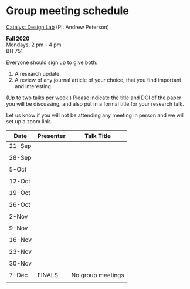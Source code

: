 # Group meeting schedule #
[Catalyst Design Lab](http://brown.edu/go/catalyst) (PI: Andrew Peterson)

**Fall 2020**  
Mondays, 2 pm - 4 pm  
BH 751

Everyone should sign up to give both:

1. A research update.
2. A review of any journal article of your choice, that you find important and interesting.

(Up to two talks per week.) Please indicate the title and DOI of the paper you will be discussing, and also put in a formal title for your research talk.

Let us know if you will not be attending any meeting in person and we will set up a zoom link.


|   Date     |   Presenter   |   Talk Title                                              |
| ---------- | ------------- | --------------------------------------------------------- |
| 21-Sep     |               |                                                           |
|            |               |                                                           |
| 28-Sep     |               |                                                           |
|            |               |                                                           |
| 5-Oct      |               |                                                           |
|            |               |                                                           |
| 12-Oct     |               |                                                           |
|            |               |                                                           |
| 19-Oct     |               |                                                           |
|            |               |                                                           |
| 26-Oct     |               |                                                           |
|            |               |                                                           |
| 2-Nov      |               |                                                           |
|            |               |                                                           |
| 9-Nov      |               |                                                           |
|            |               |                                                           |
| 16-Nov     |               |                                                           |
|            |               |                                                           |
| 23-Nov     |               |                                                           |
|            |               |                                                           |
| 30-Nov     |               |                                                           |
|            |               |                                                           |
| 7-Dec      |   FINALS      | No group meetings                                         |
|            |               |                                                           |